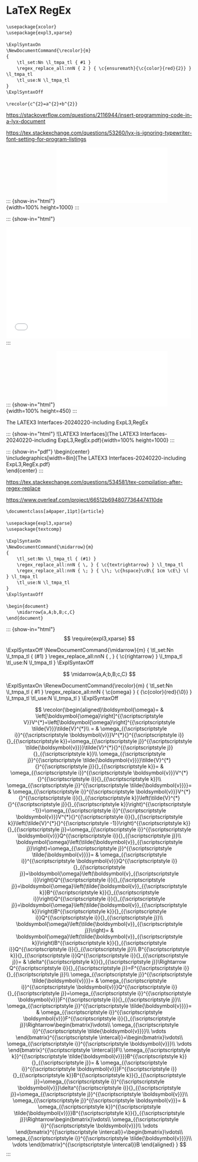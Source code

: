 # LaTeX RegEx

```
\usepackage{xcolor}
\usepackage{expl3,xparse}

\ExplSyntaxOn
\NewDocumentCommand{\recolor}{m}
{
    \tl_set:Nn \l_tmpa_tl { #1 }
    \regex_replace_all:nnN { 2 } { \c{ensuremath}{\c{color}{red}{2}} } \l_tmpa_tl
    \tl_use:N \l_tmpa_tl
}
\ExplSyntaxOff

\recolor{c^{2}=a^{2}+b^{2}}
```

https://stackoverflow.com/questions/2116944/insert-programming-code-in-a-lyx-document

https://tex.stackexchange.com/questions/53260/lyx-is-ignoring-typewriter-font-setting-for-program-listings

::: {show-in="html"}
![ExpL3](ExpL3.pdf){width=100% height=1000}
:::

::: {show-in="html"}
<iframe width=500 height=300 frameborder="0" allowfullscreen src="ExpL3.mp4"></iframe>
:::

::: {show-in="html"}
![EigenChris_TensorCalculus_09](TensorCalc_09_Integration_With_Differential_Forms.pdf){width=100% height=450}
:::

The LATEX3 Interfaces-20240220-including ExpL3,RegEx

::: {show-in="html"}
![LATEX3 Interfaces](The LATEX3 Interfaces-20240220-including ExpL3,RegEx.pdf){width=100% height=1000}
:::

::: {show-in="pdf"}
\begin{center} <br>
\includegraphics[width=8in]{The LATEX3 Interfaces-20240220-including ExpL3,RegEx.pdf} <br>
\end{center}
:::


https://tex.stackexchange.com/questions/534581/tex-compilation-after-regex-replace

https://www.overleaf.com/project/66512b6948077364474110de

```
\documentclass[a4paper,11pt]{article}

\usepackage{expl3,xparse}
\usepackage{textcomp}

\ExplSyntaxOn
\NewDocumentCommand{\midarrow}{m}
{
    \tl_set:Nn \l_tmpa_tl { (#1) }
    \regex_replace_all:nnN { \, } { \c{textrightarrow} } \l_tmpa_tl
    \regex_replace_all:nnN { \; } { \)\; \c{hspace}\cB\{ 1cm \cE\} \( } \l_tmpa_tl
    \tl_use:N \l_tmpa_tl
}
\ExplSyntaxOff

\begin{document}
    \midarrow{a,A;b,B;c,C}
\end{document}
```
::: {show-in="html"}
$$
\require{expl3,xparse}
$$

\ExplSyntaxOff
\NewDocumentCommand{\midarrow}{m}
{
  \tl_set:Nn \l_tmpa_tl { (#1) }
  \regex_replace_all:nnN { \, } { \c{rightarrow} } \l_tmpa_tl
  \tl_use:N \l_tmpa_tl
}
\ExplSyntaxOff

$$
\midarrow{a,A;b,B;c,C}
$$

\ExplSyntaxOn
\RenewDocumentCommand{\recolor}{m}
{
    \tl_set:Nn \l_tmpa_tl { #1 }
    \regex_replace_all:nnN { \c{omega} } { {\c{color}{red}{\0}} } \l_tmpa_tl
    \tl_use:N \l_tmpa_tl
}
\ExplSyntaxOff

$$
\recolor{\begin{aligned}\boldsymbol{\omega}= & \left[\boldsymbol{\omega}\right]^{{\scriptscriptstyle V}}V^{*}=\left[\boldsymbol{\omega}\right]^{{\scriptscriptstyle \tilde{V}}}\tilde{V}^{*}\\
= & \omega_{{\scriptscriptstyle i}}^{{\scriptscriptstyle \boldsymbol{v}}}V^{*}{}^{{\scriptscriptstyle i}}{}_{{\scriptscriptstyle k}}=\omega_{{\scriptscriptstyle j}}^{{\scriptscriptstyle \tilde{\boldsymbol{v}}}}\tilde{V}^{*}{}^{{\scriptscriptstyle j}}{}_{{\scriptscriptstyle k}}\\
\omega_{{\scriptscriptstyle j}}^{{\scriptscriptstyle \tilde{\boldsymbol{v}}}}\tilde{V}^{*}{}^{{\scriptscriptstyle j}}{}_{{\scriptscriptstyle k}}= & \omega_{{\scriptscriptstyle i}}^{{\scriptscriptstyle \boldsymbol{v}}}V^{*}{}^{{\scriptscriptstyle i}}{}_{{\scriptscriptstyle k}}\\
\omega_{{\scriptscriptstyle j}}^{{\scriptscriptstyle \tilde{\boldsymbol{v}}}}= & \omega_{{\scriptscriptstyle i}}^{{\scriptscriptstyle \boldsymbol{v}}}V^{*}{}^{{\scriptscriptstyle i}}{}_{{\scriptscriptstyle k}}\left(\tilde{V}^{*}{}^{{\scriptscriptstyle j}}{}_{{\scriptscriptstyle k}}\right)^{{\scriptscriptstyle -1}}=\omega_{{\scriptscriptstyle i}}^{{\scriptscriptstyle \boldsymbol{v}}}V^{*}{}^{{\scriptscriptstyle i}}{}_{{\scriptscriptstyle k}}\left(\tilde{V}^{*}{}^{{\scriptscriptstyle -1}}\right)^{{\scriptscriptstyle k}}{}_{{\scriptscriptstyle j}}=\omega_{{\scriptscriptstyle i}}^{{\scriptscriptstyle \boldsymbol{v}}}Q^{{\scriptscriptstyle i}}{}_{{\scriptscriptstyle j}}\\
\boldsymbol{\omega}\left(\tilde{\boldsymbol{v}}_{{\scriptscriptstyle j}}\right)=\omega_{{\scriptscriptstyle j}}^{{\scriptscriptstyle \tilde{\boldsymbol{v}}}}= & \omega_{{\scriptscriptstyle i}}^{{\scriptscriptstyle \boldsymbol{v}}}Q^{{\scriptscriptstyle i}}{}_{{\scriptscriptstyle j}}=\boldsymbol{\omega}\left(\boldsymbol{v}_{{\scriptscriptstyle i}}\right)Q^{{\scriptscriptstyle i}}{}_{{\scriptscriptstyle j}}=\boldsymbol{\omega}\left(\tilde{\boldsymbol{v}}_{{\scriptscriptstyle k}}B^{{\scriptscriptstyle k}}{}_{{\scriptscriptstyle i}}\right)Q^{{\scriptscriptstyle i}}{}_{{\scriptscriptstyle j}}=\boldsymbol{\omega}\left(\tilde{\boldsymbol{v}}_{{\scriptscriptstyle k}}\right)B^{{\scriptscriptstyle k}}{}_{{\scriptscriptstyle i}}Q^{{\scriptscriptstyle i}}{}_{{\scriptscriptstyle j}}\\
\boldsymbol{\omega}\left(\tilde{\boldsymbol{v}}_{{\scriptscriptstyle j}}\right)= & \boldsymbol{\omega}\left(\tilde{\boldsymbol{v}}_{{\scriptscriptstyle k}}\right)B^{{\scriptscriptstyle k}}{}_{{\scriptscriptstyle i}}Q^{{\scriptscriptstyle i}}{}_{{\scriptscriptstyle j}}\\
B^{{\scriptscriptstyle k}}{}_{{\scriptscriptstyle i}}Q^{{\scriptscriptstyle i}}{}_{{\scriptscriptstyle j}}= & \delta^{{\scriptscriptstyle k}}{}_{{\scriptscriptstyle j}}\Rightarrow Q^{{\scriptscriptstyle i}}{}_{{\scriptscriptstyle j}}=F^{{\scriptscriptstyle i}}{}_{{\scriptscriptstyle j}}\\
\omega_{{\scriptscriptstyle j}}^{{\scriptscriptstyle \tilde{\boldsymbol{v}}}}= & \omega_{{\scriptscriptstyle i}}^{{\scriptscriptstyle \boldsymbol{v}}}Q^{{\scriptscriptstyle i}}{}_{{\scriptscriptstyle j}}=\omega_{{\scriptscriptstyle i}}^{{\scriptscriptstyle \boldsymbol{v}}}F^{{\scriptscriptstyle i}}{}_{{\scriptscriptstyle j}}\\
\omega_{{\scriptscriptstyle j}}^{{\scriptscriptstyle \tilde{\boldsymbol{v}}}}= & \omega_{{\scriptscriptstyle i}}^{{\scriptscriptstyle \boldsymbol{v}}}F^{{\scriptscriptstyle i}}{}_{{\scriptscriptstyle j}}\Rightarrow\begin{bmatrix}\vdots\\
\omega_{{\scriptscriptstyle i}}^{{\scriptscriptstyle \tilde{\boldsymbol{v}}}}\\
\vdots
\end{bmatrix}^{{\scriptscriptstyle \intercal}}=\begin{bmatrix}\vdots\\
\omega_{{\scriptscriptstyle i}}^{{\scriptscriptstyle \boldsymbol{v}}}\\
\vdots
\end{bmatrix}^{{\scriptscriptstyle \intercal}}F\\
\omega_{{\scriptscriptstyle k}}^{{\scriptscriptstyle \tilde{\boldsymbol{v}}}}B^{{\scriptscriptstyle k}}{}_{{\scriptscriptstyle j}}= & \omega_{{\scriptscriptstyle i}}^{{\scriptscriptstyle \boldsymbol{v}}}F^{{\scriptscriptstyle i}}{}_{{\scriptscriptstyle k}}B^{{\scriptscriptstyle k}}{}_{{\scriptscriptstyle j}}=\omega_{{\scriptscriptstyle i}}^{{\scriptscriptstyle \boldsymbol{v}}}\delta^{{\scriptscriptstyle i}}{}_{{\scriptscriptstyle j}}=\omega_{{\scriptscriptstyle j}}^{{\scriptscriptstyle \boldsymbol{v}}}\\
\omega_{{\scriptscriptstyle j}}^{{\scriptscriptstyle \boldsymbol{v}}}= & \omega_{{\scriptscriptstyle k}}^{{\scriptscriptstyle \tilde{\boldsymbol{v}}}}B^{{\scriptscriptstyle k}}{}_{{\scriptscriptstyle j}}\Rightarrow\begin{bmatrix}\vdots\\
\omega_{{\scriptscriptstyle i}}^{{\scriptscriptstyle \boldsymbol{v}}}\\
\vdots
\end{bmatrix}^{{\scriptscriptstyle \intercal}}=\begin{bmatrix}\vdots\\
\omega_{{\scriptscriptstyle i}}^{{\scriptscriptstyle \tilde{\boldsymbol{v}}}}\\
\vdots
\end{bmatrix}^{{\scriptscriptstyle \intercal}}B
\end{aligned}
}
$$
:::
